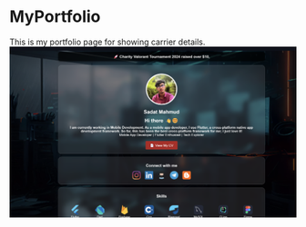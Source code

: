 # MyPortfolio
 This is my portfolio page for showing carrier details.
![image alt](https://github.com/SadatPro/MyPortfolio/blob/65afdea05c7a65a0db49856c0e69049ee6bf5d96/Screenshot%202024-11-07%20181638.png)
